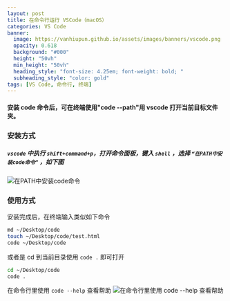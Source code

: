 ```yaml
---
layout: post
title: 在命令行运行 VSCode（macOS）
categories: VS Code
banner:
  image: https://vanhiupun.github.io/assets/images/banners/vscode.png
  opacity: 0.618
  background: "#000"
  height: "50vh"
  min_height: "50vh"
  heading_style: "font-size: 4.25em; font-weight: bold; "
  subheading_style: "color: gold"
tags: [VS Code, 命令行, 终端]
---
```


#### 安装 code 命令后，可在终端使用"code --path"用 vscode 打开当前目标文件夹。

### 安装方式

##### `vscode` 中执行 `shift+command+p`，打开命令面板，键入 `shell` ，选择 `“在PATH中安装code命令”` ，如下图

![在PATH中安装code命令](https://vanhiupun.github.io/assets/images/banners/code-shell.png)

### 使用方式

安装完成后，在终端输入类似如下命令

```bash
md ~/Desktop/code
touch ~/Desktop/code/test.html
code ~/Desktop/code
```

或者是 cd 到当前目录使用 `code .` 即可打开

```bash
cd ~/Desktop/code
code .
```

在命令行里使用 `code --help` 查看帮助
![在命令行里使用 `code --help` 查看帮助](https://vanhiupun.github.io/assets/images/banners/code-cmd.png)
